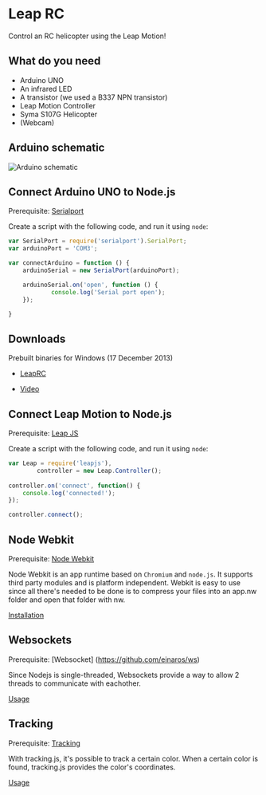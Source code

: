 # Leap RC

Control an RC helicopter using the Leap Motion!

## What do you need

- Arduino UNO
- An infrared LED
- A transistor (we used a B337 NPN transistor)
- Leap Motion Controller
- Syma S107G Helicopter
- (Webcam)

## Arduino schematic

![Arduino schematic](https://lh4.googleusercontent.com/-sgPLD4wMx9M/Uq9j9JoPXoI/AAAAAAAASOw/sCIufU5xXn0/w1246-h560-no/schema_bb.png)

## Connect Arduino UNO to Node.js

Prerequisite: [Serialport](https://github.com/voodootikigod/node-serialport)

Create a script with the following code, and run it using `node`:

```js
var SerialPort = require('serialport').SerialPort;
var arduinoPort = 'COM3';

var connectArduino = function () {
    arduinoSerial = new SerialPort(arduinoPort);

    arduinoSerial.on('open', function () {
            console.log('Serial port open');
    });

}
```

## Downloads

Prebuilt binaries for Windows (17 December 2013)

- [LeapRC](http://www.mediafire.com/download/05yiezzotnofpb8/nw.exe)

- [Video](http://www.mediafire.com/download/ys6cnd872bp29lf/video.exe)


## Connect Leap Motion to Node.js

Prerequisite: [Leap JS](https://github.com/leapmotion/leapjs)

Create a script with the following code, and run it using `node`:

```js
var Leap = require('leapjs'),
        controller = new Leap.Controller();
        
controller.on('connect', function() {
	console.log('connected!');
});

controller.connect();
```

## Node Webkit

Prerequisite: [Node Webkit](https://github.com/rogerwang/node-webkit)

Node Webkit is an app runtime based on `Chromium` and `node.js`. It supports third party modules and is platform independent.
Webkit is easy to use since all there's needed to be done is to compress your files into an app.nw folder and open that folder with nw.

[Installation](https://github.com/sam45/leaprc/wiki/Node-Webkit#installation)

## Websockets

Prerequisite: [Websocket] (https://github.com/einaros/ws)

Since Nodejs is single-threaded, Websockets provide a way to allow 2 threads to communicate with eachother.

[Usage](https://github.com/sam45/leaprc/wiki/Websocket)

## Tracking

Prerequisite: [Tracking](https://github.com/eduardolundgren/tracking.js)

With tracking.js, it's possible to track a certain color.
When a certain color is found, tracking.js provides the color's coordinates.

[Usage](https://github.com/sam45/leaprc/wiki/Tracking)
